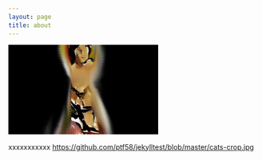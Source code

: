 ```yaml
---
layout: page
title: about
---
```


<img src="cats-crop.jpg" width="300" height="180">


xxxxxxxxxxx
https://github.com/ptf58/jekylltest/blob/master/cats-crop.jpg
